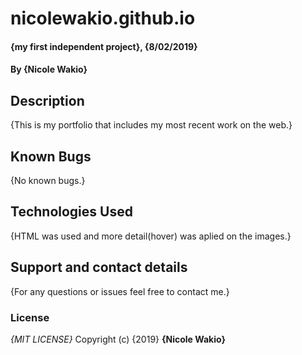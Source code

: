 # nicolewakio.github.io
#### {my first independent project}, {8/02/2019}
#### By **{Nicole Wakio}**
## Description
{This is my portfolio that includes my most recent work on the web.}
## Known Bugs
{No known bugs.}
## Technologies Used
{HTML was used and more detail(hover) was aplied on the images.}
## Support and contact details
{For any questions or issues feel free to contact me.}
### License
*{MIT LICENSE}*
Copyright (c) {2019} **{Nicole Wakio}**
  
